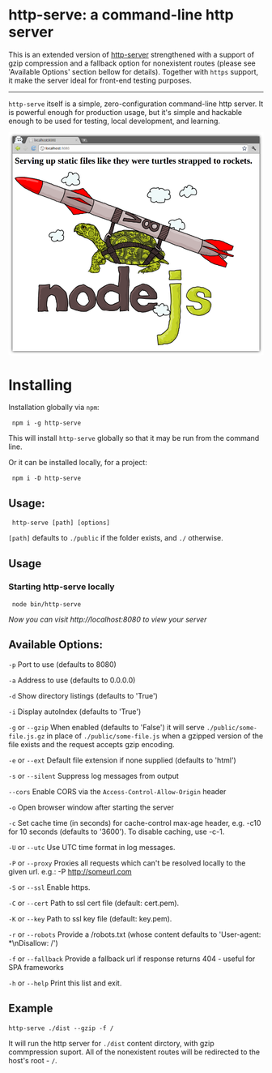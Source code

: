 # http-serve: a command-line http server

This is an extended version of [http-server](https://www.npmjs.com/package/http-server) strengthened with a support of gzip compression and a fallback option for nonexistent routes (please see 'Available Options' section bellow for details). Together with `https` support, it make the server ideal for front-end testing purposes.

---

`http-serve` itself is a simple, zero-configuration command-line http server.  It is powerful enough for production usage, but it's simple and hackable enough to be used for testing, local development, and learning.

![](https://github.com/dkarmalita/http-serve/raw/master/screenshots/public.png)


# Installing

Installation globally via `npm`:

     npm i -g http-serve

This will install `http-serve` globally so that it may be run from the command line.

Or it can be installed locally, for a project:

     npm i -D http-serve


## Usage:

     http-serve [path] [options]

`[path]` defaults to `./public` if the folder exists, and `./` otherwise.


## Usage

### Starting http-serve locally

     node bin/http-serve

*Now you can visit http://localhost:8080 to view your server*

## Available Options:

`-p` Port to use (defaults to 8080)

`-a` Address to use (defaults to 0.0.0.0)

`-d` Show directory listings (defaults to 'True')

`-i` Display autoIndex (defaults to 'True')

`-g` or `--gzip` When enabled (defaults to 'False') it will serve `./public/some-file.js.gz` in place of `./public/some-file.js` when a gzipped version of the file exists and the request accepts gzip encoding.

`-e` or `--ext` Default file extension if none supplied (defaults to 'html')

`-s` or `--silent` Suppress log messages from output

`--cors` Enable CORS via the `Access-Control-Allow-Origin` header

`-o` Open browser window after starting the server

`-c` Set cache time (in seconds) for cache-control max-age header, e.g. -c10 for 10 seconds (defaults to '3600'). To disable caching, use -c-1.

`-U` or `--utc` Use UTC time format in log messages.

`-P` or `--proxy` Proxies all requests which can't be resolved locally to the given url. e.g.: -P http://someurl.com

`-S` or `--ssl` Enable https.

`-C` or `--cert` Path to ssl cert file (default: cert.pem).

`-K` or `--key` Path to ssl key file (default: key.pem).

`-r` or `--robots` Provide a /robots.txt (whose content defaults to 'User-agent: *\nDisallow: /')

`-f` or `--fallback` Provide a fallback url if response returns 404 - useful for SPA frameworks

`-h` or `--help` Print this list and exit.

## Example

    http-serve ./dist --gzip -f /

It will run the http server for `./dist` content dirctory, with gzip commpression suport. All of the nonexistent routes will be redirected to the host's root - `/`.
